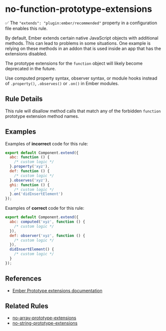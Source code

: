 # no-function-prototype-extensions

✅ The `"extends": "plugin:ember/recommended"` property in a configuration file enables this rule.

By default, Ember extends certain native JavaScript objects with additional methods. This can lead to problems in some situations. One example is relying on these methods in an addon that is used inside an app that has the extensions disabled.

The prototype extensions for the `function` object will likely become deprecated in the future.

Use computed property syntax, observer syntax, or module hooks instead of `.property()`, `.observes()` or `.on()` in Ember modules.

## Rule Details

This rule will disallow method calls that match any of the forbidden `function` prototype extension method names.

## Examples

Examples of **incorrect** code for this rule:

```js
export default Component.extend({
  abc: function () {
    /* custom logic */
  }.property('xyz'),
  def: function () {
    /* custom logic */
  }.observes('xyz'),
  ghi: function () {
    /* custom logic */
  }.on('didInsertElement')
});
```

Examples of **correct** code for this rule:

```js
export default Component.extend({
  abc: computed('xyz', function () {
    /* custom logic */
  }),
  def: observer('xyz', function () {
    /* custom logic */
  }),
  didInsertElement() {
    /* custom logic */
  }
});
```

## References

* [Ember Prototype extensions documentation](https://guides.emberjs.com/release/configuring-ember/disabling-prototype-extensions/)

## Related Rules

* [no-array-prototype-extensions](no-array-prototype-extensions.md)
* [no-string-prototype-extensions](no-string-prototype-extensions.md)
